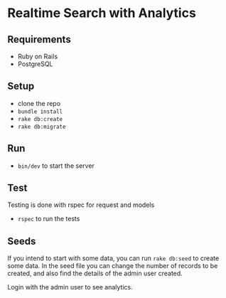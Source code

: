 # Realtime Search with Analytics

## Requirements

- Ruby on Rails
- PostgreSQL

## Setup

- clone the repo
- `bundle install`
- `rake db:create`
- `rake db:migrate`

## Run
- `bin/dev` to start the server

## Test
Testing is done with rspec for request and models
- `rspec` to run the tests

## Seeds
If you intend to start with some data, you can run `rake db:seed` to create some data. In the seed file you can change the number of records to be created, and also find the details of the admin user created.

Login with the admin user to see analytics.